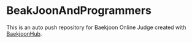 # BeakJoonAndProgrammers
This is an auto push repository for Baekjoon Online Judge created with [BaekjoonHub](https://github.com/BaekjoonHub/BaekjoonHub).
